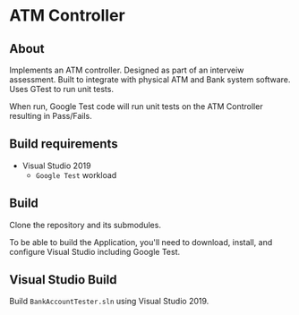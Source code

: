 # ATM Controller

## About


Implements an ATM controller. Designed as part of an interveiw assessment. Built to integrate with physical ATM and Bank system software. Uses GTest to run unit tests.

When run, Google Test code will run unit tests on the ATM Controller resulting in Pass/Fails.


## Build requirements

* Visual Studio 2019
  * `Google Test` workload

## Build

Clone the repository and its submodules.

To be able to build the Application, you'll need to download, install, and configure Visual Studio including Google Test.

## Visual Studio Build

Build `BankAccountTester.sln` using Visual Studio 2019.
